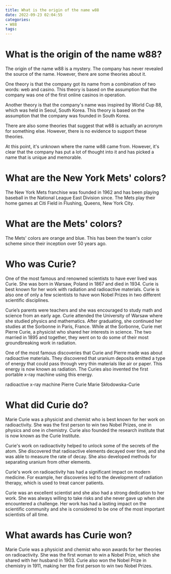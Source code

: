 ```yaml
---
title: What is the origin of the name w88
date: 2022-09-23 02:04:55
categories:
- W88
tags:
---
```



#  What is the origin of the name w88?

The origin of the name w88 is a mystery. The company has never revealed the source of the name. However, there are some theories about it.

One theory is that the company got its name from a combination of two words: web and casino. This theory is based on the assumption that the company was one of the first online casinos in operation.

Another theory is that the company's name was inspired by World Cup 88, which was held in Seoul, South Korea. This theory is based on the assumption that the company was founded in South Korea.

There are also some theories that suggest that w88 is actually an acronym for something else. However, there is no evidence to support these theories.

At this point, it's unknown where the name w88 came from. However, it's clear that the company has put a lot of thought into it and has picked a name that is unique and memorable.

#  What are the New York Mets' colors?

The New York Mets franchise was founded in 1962 and has been playing baseball in the National League East Division since. The Mets play their home games at Citi Field in Flushing, Queens, New York City.

# What are the Mets' colors?

The Mets' colors are orange and blue. This has been the team's color scheme since their inception over 50 years ago.

#  Who was Curie?

One of the most famous and renowned scientists to have ever lived was Curie. She was born in Warsaw, Poland in 1867 and died in 1934. Curie is best known for her work with radiation and radioactive materials. Curie is also one of only a few scientists to have won Nobel Prizes in two different scientific disciplines.

Curie’s parents were teachers and she was encouraged to study math and science from an early age. Curie attended the University of Warsaw where she studied physics and mathematics. After graduating, she continued her studies at the Sorbonne in Paris, France. While at the Sorbonne, Curie met Pierre Curie, a physicist who shared her interests in science. The two married in 1895 and together, they went on to do some of their most groundbreaking work in radiation.

One of the most famous discoveries that Curie and Pierre made was about radioactive materials. They discovered that uranium deposits emitted a type of energy that could pass through very thin materials like air or paper. This energy is now known as radiation. The Curies also invented the first portable x-ray machine using this energy.

radioactive 
x-ray machine 
Pierre Curie 
Marie Skłodowska-Curie

#  What did Curie do?

Marie Curie was a physicist and chemist who is best known for her work on radioactivity. She was the first person to win two Nobel Prizes, one in physics and one in chemistry. Curie also founded the research institute that is now known as the Curie Institute.

Curie's work on radioactivity helped to unlock some of the secrets of the atom. She discovered that radioactive elements decayed over time, and she was able to measure the rate of decay. She also developed methods for separating uranium from other elements.

Curie's work on radioactivity has had a significant impact on modern medicine. For example, her discoveries led to the development of radiation therapy, which is used to treat cancer patients.

Curie was an excellent scientist and she also had a strong dedication to her work. She was always willing to take risks and she never gave up when she encountered a challenge. Her work has had a lasting impact on the scientific community and she is considered to be one of the most important scientists of all time.

#  What awards has Curie won?

Marie Curie was a physicist and chemist who won awards for her theories on radioactivity. She was the first woman to win a Nobel Prize, which she shared with her husband in 1903. Curie also won the Nobel Prize in chemistry in 1911, making her the first person to win two Nobel Prizes.